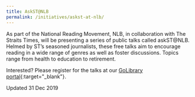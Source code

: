 ```yaml
---
title: AskST@NLB
permalink: /initiatives/askst-at-nlb/
---
```


As part of the National Reading Movement, NLB, in collaboration with The Straits Times, will be presenting a series of public talks called askST@NLB. Helmed by ST’s seasoned journalists, these free talks aim to encourage reading in a wide range of genres as well as foster discussions. Topics range from health to education to retirement.

Interested? Please register for the talks at our [GoLibrary portal](https://www.nlb.gov.sg/golibrary2/c/30307529/){:target="_blank"}.



Updated 31 Dec 2019